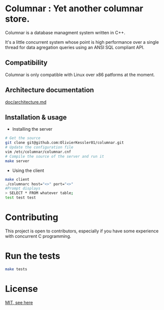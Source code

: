 # Columnar : Yet another columnar store.
Columnar is a database managment system written in C++.

It's a little concurrent system whose point is high performance over a single thread for data agregation queries using
an ANSI SQL compliant API.

## Compatibility
Columnar is only compatible with Linux over x86 patforms at the moment.

## Architecture documentation
[doc/architecture.md](doc/architecture.md)


## Installation & usage

* Installing the server 
```bash
# Get the source
git clone git@github.com:OlivierKessler01/columnar.git
# Update the configuration file
vim /etc/columnar/columnar.cnf
# Compile the source of the server and run it
make server 
```

* Using the client
```bash
make client 
./columnarc host="<>" port="<>" 
#Prompt displays
> SELECT * FROM whatever table;
test test test
```

# Contributing
This project is open to contributors, especially if you have some experience with concurrent C programming.

# Run the tests
```bash
make tests
```

# License
[MIT, see here](LICENCE.txt)





